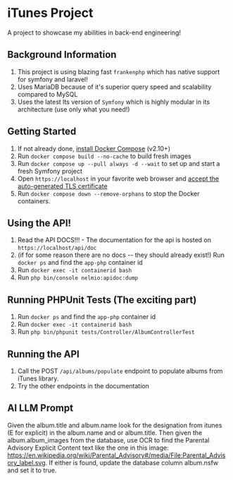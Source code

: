 # iTunes Project

A project to showcase my abilities in back-end engineering!

## Background Information
1. This project is using blazing fast `frankenphp` which has native support for symfony and laravel!
2. Uses MariaDB because of it's superior query speed and scalability compared to MySQL
3. Uses the latest lts version of `Symfony` which is highly modular in its architecture (use only what you need!)

## Getting Started
1. If not already done, [install Docker Compose](https://docs.docker.com/compose/install/) (v2.10+)
2. Run `docker compose build --no-cache` to build fresh images
3. Run `docker compose up --pull always -d --wait` to set up and start a fresh Symfony project
4. Open `https://localhost` in your favorite web browser and [accept the auto-generated TLS certificate](https://stackoverflow.com/a/15076602/1352334)
5. Run `docker compose down --remove-orphans` to stop the Docker containers.

## Using the API!
1. Read the API DOCS!!! - The documentation for the api is hosted on `https://localhost/api/doc`
2. (if for some reason there are no docs -- they should already exist!) Run `docker ps` and find the `app-php` container id
3. Run `docker exec -it containerid bash`
4. Run `php bin/console nelmio:apidoc:dump`

## Running PHPUnit Tests (The exciting part)
1. Run `docker ps` and find the `app-php` container id
2. Run `docker exec -it containerid bash`
3. Run `php bin/phpunit tests/Controller/AlbumControllerTest`

## Running the API
1. Call the POST `/api/albums/populate` endpoint to populate albums from iTunes library.
2. Try the other endpoints in the documentation

## AI LLM Prompt 
Given the album.title and album.name look for the designation from itunes (E for explicit) in the album.name and or album.title. Then given the album.album_images from the database, use OCR to find the Parental Advisory Explicit Content text like the one in this image: https://en.wikipedia.org/wiki/Parental_Advisory#/media/File:Parental_Advisory_label.svg. If either is found, update the database column album.nsfw and set it to true.

